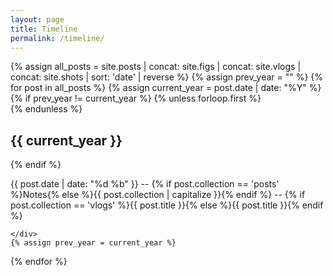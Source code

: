```yaml
---
layout: page
title: Timeline
permalink: /timeline/
---
```



<div class="timeline">
  {% assign all_posts = site.posts | concat: site.figs | concat: site.vlogs | concat: site.shots | sort: 'date' | reverse %}
  {% assign prev_year = "" %}
  {% for post in all_posts %}
    {% assign current_year = post.date | date: "%Y" %}
    {% if prev_year != current_year %}
      {% unless forloop.first %}
        </div><!-- Close previous year's timeline -->
      {% endunless %}
      <div class="timeline-year">
        <h2>{{ current_year }}</h2> <!-- Show the year -->
    {% endif %}
    <div class="timeline-node">
      <p>{{ post.date | date: "%d %b" }} -- {% if post.collection == 'posts' %}Notes{% else %}{{ post.collection | capitalize }}{% endif %} -- {% if post.collection == 'vlogs' %}{{ post.title }}{% else %}<a style="text-decoration:none;" href="{{ post.url }}">{{ post.title }}</a>{% endif %}</p> <!-- Show day first, then month -->

    </div>
    {% assign prev_year = current_year %}
  {% endfor %}
  </div> <!-- Close last year's timeline -->
</div>



        